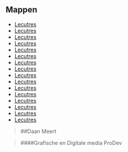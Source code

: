 Mappen 
------

* [Lecutres](/lectures)
* [Lecutres](/lectures)
* [Lecutres](/lectures)
* [Lecutres](/lectures)
* [Lecutres](/lectures)
* [Lecutres](/lectures)
* [Lecutres](/lectures)
* [Lecutres](/lectures)
* [Lecutres](/lectures)
* [Lecutres](/lectures)
* [Lecutres](/lectures)
* [Lecutres](/lectures)
* [Lecutres](/lectures)
* [Lecutres](/lectures)
* [Lecutres](/lectures)
* [Lecutres](/lectures)

> ##Daan Meert

> ####Grafische en Digitale media ProDev